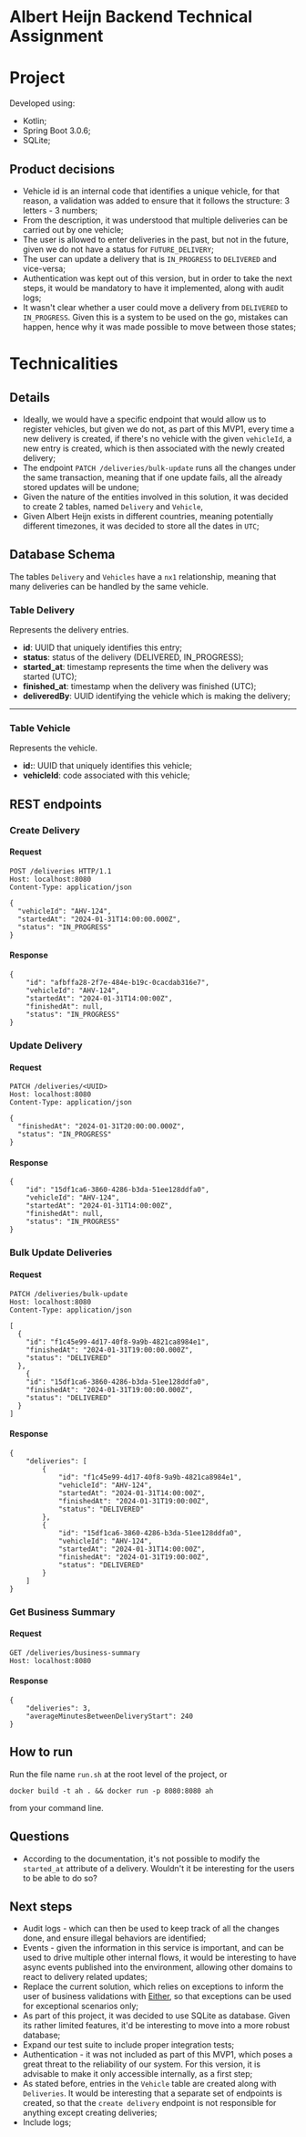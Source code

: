 # Albert Heijn Backend Technical Assignment

# Project

Developed using:

- Kotlin;
- Spring Boot 3.0.6;
- SQLite;

## Product decisions

- Vehicle id is an internal code that identifies a unique vehicle, for that reason, a validation was added to ensure
  that it follows the structure: 3 letters - 3 numbers;
- From the description, it was understood that multiple deliveries can be carried out by one vehicle;
- The user is allowed to enter deliveries in the past, but not in the future, given we do not have a status
  for `FUTURE_DELIVERY`;
- The user can update a delivery that is `IN_PROGRESS` to `DELIVERED` and vice-versa;
- Authentication was kept out of this version, but in order to take the next steps, it would be mandatory to have it
  implemented, along with audit logs;
- It wasn't clear whether a user could move a delivery from `DELIVERED` to `IN_PROGRESS`. Given this is a system to be
  used on the go, mistakes can happen, hence why it was made possible to move between those states;

# Technicalities

## Details

- Ideally, we would have a specific endpoint that would allow us to register vehicles, but given we do not, as part of
  this MVP1, every time a new delivery is created, if there's no vehicle with the given `vehicleId`, a new entry is
  created, which is then associated with the newly created delivery;
- The endpoint `PATCH /deliveries/bulk-update` runs all the changes under the same transaction, meaning that if one
  update fails, all the already stored updates will be undone;
- Given the nature of the entities involved in this solution, it was decided to create 2 tables, named `Delivery`
  and `Vehicle`,
- Given Albert Heijn exists in different countries, meaning potentially different timezones, it was decided to store all
  the dates in `UTC`;

## Database Schema

The tables `Delivery` and `Vehicles` have a `nx1` relationship, meaning that many deliveries can be handled by the same
vehicle.

### Table Delivery

Represents the delivery entries.

- **id**: UUID that uniquely identifies this entry;
- **status**: status of the delivery (DELIVERED, IN_PROGRESS);
- **started_at**: timestamp represents the time when the delivery was started (UTC);
- **finished_at**: timestamp when the delivery was finished (UTC);
- **deliveredBy**: UUID identifying the vehicle which is making the delivery;

----

### Table Vehicle

Represents the vehicle.

- **id:**: UUID that uniquely identifies this vehicle;
- **vehicleId**: code associated with this vehicle;

## REST endpoints

### Create Delivery

#### Request

```
POST /deliveries HTTP/1.1
Host: localhost:8080
Content-Type: application/json

{
  "vehicleId": "AHV-124",
  "startedAt": "2024-01-31T14:00:00.000Z",
  "status": "IN_PROGRESS"
}
```

#### Response

```
{
    "id": "afbffa28-2f7e-484e-b19c-0cacdab316e7",
    "vehicleId": "AHV-124",
    "startedAt": "2024-01-31T14:00:00Z",
    "finishedAt": null,
    "status": "IN_PROGRESS"
}
```

### Update Delivery

#### Request

```
PATCH /deliveries/<UUID>
Host: localhost:8080
Content-Type: application/json

{
  "finishedAt": "2024-01-31T20:00:00.000Z",
  "status": "IN_PROGRESS"
}
```

#### Response

```
{
    "id": "15df1ca6-3860-4286-b3da-51ee128ddfa0",
    "vehicleId": "AHV-124",
    "startedAt": "2024-01-31T14:00:00Z",
    "finishedAt": null,
    "status": "IN_PROGRESS"
}
```

### Bulk Update Deliveries

#### Request

```
PATCH /deliveries/bulk-update
Host: localhost:8080
Content-Type: application/json

[
  {
    "id": "f1c45e99-4d17-40f8-9a9b-4821ca8984e1",
    "finishedAt": "2024-01-31T19:00:00.000Z",
    "status": "DELIVERED"
  },
    {
    "id": "15df1ca6-3860-4286-b3da-51ee128ddfa0",
    "finishedAt": "2024-01-31T19:00:00.000Z",
    "status": "DELIVERED"
  }
]
```

#### Response

```
{
    "deliveries": [
        {
            "id": "f1c45e99-4d17-40f8-9a9b-4821ca8984e1",
            "vehicleId": "AHV-124",
            "startedAt": "2024-01-31T14:00:00Z",
            "finishedAt": "2024-01-31T19:00:00Z",
            "status": "DELIVERED"
        },
        {
            "id": "15df1ca6-3860-4286-b3da-51ee128ddfa0",
            "vehicleId": "AHV-124",
            "startedAt": "2024-01-31T14:00:00Z",
            "finishedAt": "2024-01-31T19:00:00Z",
            "status": "DELIVERED"
        }
    ]
}
```

### Get Business Summary

#### Request

```
GET /deliveries/business-summary
Host: localhost:8080
```

#### Response

```
{
    "deliveries": 3,
    "averageMinutesBetweenDeliveryStart": 240
}
```

## How to run

Run the file name `run.sh` at the root level of the project, or

`docker build -t ah . && docker run -p 8080:8080 ah`

from your command line.

## Questions

- According to the documentation, it's not possible to modify the `started_at` attribute of a delivery. Wouldn't it be
  interesting for the users to be able to do so?

## Next steps

- Audit logs - which can then be used to keep track of all the changes done, and ensure illegal behaviors are
  identified;
- Events - given the information in this service is important, and can be used to drive multiple other internal flows,
  it would be interesting to have async events published into the environment, allowing other domains to react to
  delivery related updates;
- Replace the current solution, which relies on exceptions to inform the user of business validations
  with [Either](https://apidocs.arrow-kt.io/arrow-core/arrow.core/-either/index.html), so that exceptions can be used
  for exceptional scenarios only;
- As part of this project, it was decided to use SQLite as database. Given its rather limited features, it'd be
  interesting to move into a more robust database;
- Expand our test suite to include proper integration tests;
- Authentication - it was not included as part of this MVP1, which poses a great threat to the reliability of our
  system. For this version, it is advisable to make it only accessible internally, as a first step;
- As stated before, entries in the `Vehicle` table are created along with `Deliveries`. It would be interesting that a
  separate set of endpoints is created, so that the `create delivery` endpoint is not responsible for anything except
  creating deliveries;
- Include logs;